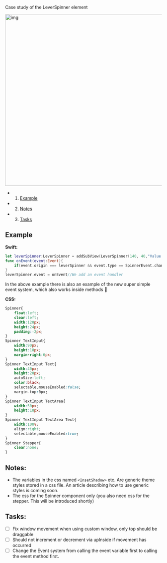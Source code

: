 Case study of the LeverSpinner element <!--more-->

<img width="550" alt="img" src="https://dl.dropboxusercontent.com/u/2559476/leverSpinner_1_x14hs.gif">

- 1. [Example](#example) 
- 2. [Notes](#notes) 
- 3. [Tasks](#tasks) 

## Example

**Swift:**
  
```swift
let leverSpinner:LeverSpinner = addSubView(LeverSpinner(140, 40,"Value: ", 0, 1, CGFloat(Int.min), CGFloat(Int.max), 0, 100, 200, self)) as! LeverSpinner;
func onEvent(event:Event){
	if(event.origin === leverSpinner && event.type == SpinnerEvent.change){(event as! SpinnerEvent).value}//here we can read the value 
}
leverSpinner.event = onEvent//We add an event handler 
```

In the above example there is also an example of the new super simple event system, which also works inside methods 🚀

**CSS:**  
  
```css
Spinner{
	float:left;
	clear:left;
	width:120px;
	height:24px;
	padding:-2px;
}
Spinner TextInput{
	width:90px;
	height:18px;
	margin-right:6px;
}
Spinner TextInput Text{
	width:40px;
	height:20px;
	autoSize:left;
	color:black;
	selectable,mouseEnabled:false;
	margin-top:0px;
}
Spinner TextInput TextArea{
	width:50px;
	height:18px;
}
Spinner TextInput TextArea Text{
	width:100%;
	align:right;
	selectable,mouseEnabled:true;
}
Spinner Stepper{
	clear:none;
}
```

## Notes:
- The variables in the css named `<InsetShadow>` etc. Are generic theme styles stored in a css file. An article describing how to use generic styles is coming soon. 
- The css for the Spinner component only (you also need css for the stepper. This will be introduced shortly)

## Tasks:
- [ ] Fix window movement when using custom window, only top should be draggable
- [ ] Should not increment or decrement via upInside if movement has occurred
- [ ] Change the Event system from calling the event variable first to calling the event method first.